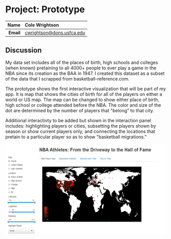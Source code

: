 Project: Prototype
==============================

| **Name**  | Cole Wrightson |
|----------:|:-------------|
| **Email** | cwrightson@dons.usfca.edu |

## Discussion ##

My data set includes all of the places of birth, high schools and colleges (when known) pretaining to all 4000+ people to ever play a game in the NBA since its creation as the BAA in 1947. I created this dataset as a subset of the data that I scrapped from basketball-reference.com.  

The prototype shows the first interactive visualization that will be part of my app.  It is map that shows the cities of birth for all of the players on either a world or US map. The map can be changed to show either place of birth, high school or college attended before the NBA. The color and size of the dot are determined by the number of players that "belong" to that city.  

Additional interactivty to be added but shown in the interaction panel includes: highlighting players or cities, subsetting the players shown by season or show current players only, and connecting the locations that pretain to a particular player so as to show "basketball migrations."




![screenshot](Picture1.png)
